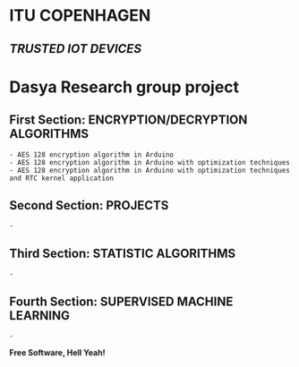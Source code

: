 # ITU COPENHAGEN
## _TRUSTED IOT DEVICES_



# Dasya Research group project 

## First Section: ENCRYPTION/DECRYPTION ALGORITHMS


```
- AES 128 encryption algorithm in Arduino
- AES 128 encryption algorithm in Arduino with optimization techniques
- AES 128 encryption algorithm in Arduino with optimization techniques and RTC kernel application
```
## Second Section: PROJECTS
```
- 
```
## Third Section: STATISTIC ALGORITHMS
```
- 
```
## Fourth Section: SUPERVISED MACHINE LEARNING
```
- 
```
**Free Software, Hell Yeah!**

